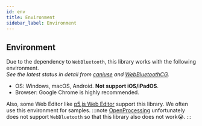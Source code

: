 ```yaml
---
id: env
title: Environment
sidebar_label: Environment
---
```


## Environment 
Due to the dependency to `WebBluetooth`, this library works with the following environment.  
*See the latest status in detail from [caniuse](https://caniuse.com/#feat=web-bluetooth) and [WebBluetoothCG](https://github.com/WebBluetoothCG/web-bluetooth/blob/master/implementation-status.md).*
- OS: Windows, macOS, Android. **Not support iOS/iPadOS**. 
- Browser: Google Chrome is highly recommended.

Also, some Web Editor like [p5.js Web Editor](https://editor.p5js.org/) support this library. We often use this environment for samples.
:::note
[OpenProcessing](https://www.openprocessing.org/) unfortunately does not support `WebBluetooth` so that this library also does not work😭.
:::
